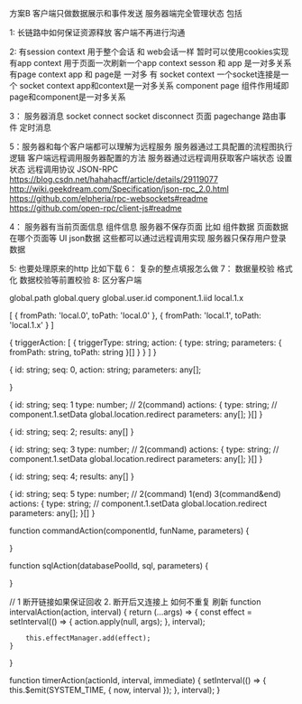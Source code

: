 方案B 客户端只做数据展示和事件发送 服务器端完全管理状态 包括

1: 长链路中如何保证资源释放 客户端不再进行沟通

2: 有session context 用于整个会话 和 web会话一样 暂时可以使用cookies实现
   有app context 用于页面一次刷新一个app context sesson 和 app 是一对多关系
   有page context app 和 page是 一对多
   有 socket context 一个socket连接是一个 socket context app和context是一对多关系
   component page 组件作用域即 page和component是一对多关系

3： 服务器消息 socket connect socket disconnect 页面 pagechange 路由事件 定时消息

5：服务器和每个客户端都可以理解为远程服务 服务器通过工具配置的流程图执行逻辑 客户端远程调用服务器配置的方法 服务器通过远程调用获取客户端状态 设置状态
   远程调用协议 JSON-RPC https://blog.csdn.net/hahahacff/article/details/29119077
   http://wiki.geekdream.com/Specification/json-rpc_2.0.html
   https://github.com/elpheria/rpc-websockets#readme
   https://github.com/open-rpc/client-js#readme

4： 服务器有当前页面信息 组件信息 服务器不保存页面 比如 组件数据 页面数据在哪个页面等 UI json数据 这些都可以通过远程调用实现 服务器只保存用户登录数据 

5: 也要处理原来的http 比如下载
6： 复杂的整点填报怎么做
7： 数据量校验 格式化 数据校验等前置校验
8: 区分客户端

global.path
global.query
global.user.id
component.1.iid
local.1.x

[
 {
  fromPath: 'local.0',
  toPath: 'local.0'
 },
 {
  fromPath: 'local.1',
  toPath: 'local.1.x'
 }
]

{
 triggerAction: [
  {
   triggerType: string;
   action: {
    type: string;
    parameters: { fromPath: string, toPath: string }[]
   }
  }
 ]
}



{
 id: string;
 seq: 0,
 action: string;
 parameters: any[];
 
}

{
 id: string;
 seq: 1
 type: number; // 2(command)
 actions: {
  type: string; // component.1.setData global.location.redirect
  parameters: any[];
 }[]
}

{
 id: string;
 seq: 2;
 results: any[]
}

{
 id: string;
 seq: 3
 type: number; // 2(command)
 actions: {
  type: string; // component.1.setData global.location.redirect
  parameters: any[];
 }[]
}

{
 id: string;
 seq: 4;
 results: any[]
}

{
 id: string;
 seq: 5
 type: number; // 2(command) 1(end)  3(command&end)
 actions: {
  type: string; // component.1.setData global.location.redirect
  parameters: any[];
 }[]
}



function commandAction(componentId, funName, parameters) {

}

function sqlAction(databasePoolId, sql, parameters) {

}

// 1 断开链接如果保证回收 2. 断开后又连接上 如何不重复 刷新
function intervalAction(action, interval) {
	return (...args) => {
		const effect = setInterval(() => {
			action.apply(null, args);
		}, interval);
		
		this.effectManager.add(effect);
	}
}

function timerAction(actionId, interval, immediate) {
	setInterval(() => {
		this.$emit(SYSTEM_TIME, { now, interval });
	}, interval);
}
